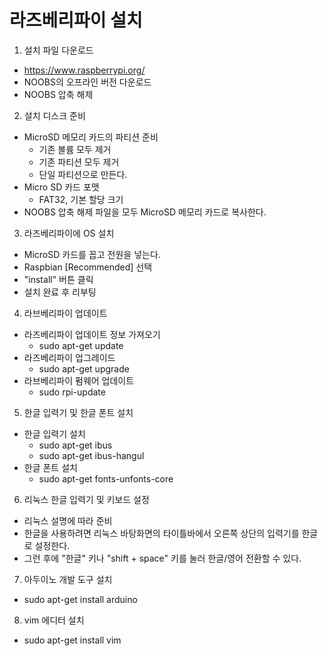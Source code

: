 # 라즈베리파이 설치 
1) 설치 파일 다운로드
  - https://www.raspberrypi.org/
  - NOOBS의 오프라인 버전 다운로드
  - NOOBS 압축 해제
2) 설치 디스크 준비
  - MicroSD 메모리 카드의 파티션 준비
    - 기존 볼륨 모두 제거
    - 기존 파티션 모두 제거
    - 단일 파티션으로 만든다.
  - Micro SD 카드 포맷 
    - FAT32, 기본 할당 크기
  - NOOBS 압축 해제 파일을 모두 MicroSD 메모리 카드로 복사한다. 
3) 라즈베리파이에 OS 설치
  - MicroSD 카드를 꼽고 전원을 넣는다.
  - Raspbian [Recommended] 선택
  - "install" 버튼 클릭
  - 설치 완료 후 리부팅
4) 라브베리파이 업데이트
  - 라즈베리파이 업데이트 정보 가져오기
    - sudo apt-get update
  - 라즈베리파이 업그레이드
    - sudo apt-get upgrade
  - 라브베리파이 펌웨어 업데이트
    - sudo rpi-update
5) 한글 입력기 및 한글 폰트 설치
  - 한글 입력기 설치
    - sudo apt-get ibus
    - sudo apt-get ibus-hangul
  - 한글 폰트 설치
    - sudo apt-get fonts-unfonts-core
6) 리눅스 한글 입력기 및 키보드 설정
  - 리눅스 설명에 따라 준비
  - 한글을 사용하려면 리눅스 바탕화면의 타이틀바에서 오른쪽 상단의 입력기를 한글로 설정한다.
  - 그런 후에 "한글" 키나 "shift + space" 키를 눌러 한글/영어 전환할 수 있다. 
7) 아두이노 개발 도구 설치
  - sudo apt-get install arduino
8) vim 에디터 설치
  - sudo apt-get install vim










